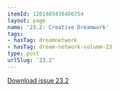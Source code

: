 ```yaml
---
itemId: 1201403438406754
layout: page
name: '23.2: Creative Dreamwork'
tags:
- hasTag: dreamnetwork
- hasTag: dream-network-volume-23
type: post
urlSlug: '23.2'
---
```

<a href="files/pdfs/Volume_23/23.2_creativity.pdf" download="">Download issue 23.2</a>